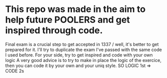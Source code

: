 # This repo was made in the aim to help future POOLERS and get inspired through code.

Final exam is a crucial step to get accepted in 1337 / well, it's better to get prepared for it.
I'll try to duplicate the exam I've passed with the same code I used before.
For your side, try to get inspired and code with your own logic
A very good advice is to try to make in place the logic of the exercice, then you can code it by your own and your uniq style.
SO LOGIC 1st => CODE 2s
